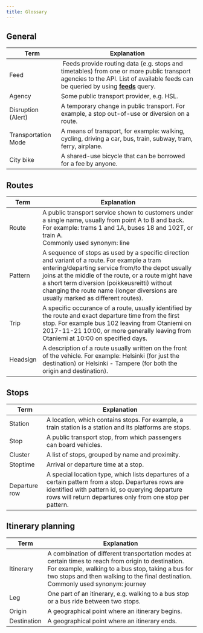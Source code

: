 ```yaml
---
title: Glossary
---
```


## <a name="general"/>General

| Term                   | Explanation                     |
|------------------------|---------------------------------|
| Feed                   | Feeds provide routing data (e.g. stops and timetables) from one or more public transport agencies to the API. List of available feeds can be queried by using **[feeds](https://api.digitransit.fi/graphiql/finland?query=%7B%0A%20%20feeds%20%7B%0A%20%20%20%20feedId%0A%20%20%20%20agencies%20%7B%0A%20%20%20%20%20%20name%0A%20%20%20%20%7D%0A%20%20%7D%0A%7D)** query. |
| Agency                 | Some public transport provider, e.g. HSL. |
| Disruption (Alert)     | A temporary change in public transport. For example, a stop out-of-use or diversion on a route. |
| Transportation Mode    | A means of transport, for example: walking, cycling, driving a car, bus, train, subway, tram, ferry, airplane. |
| City bike              | A shared-use bicycle that can be borrowed for a fee by anyone. |

## <a name="routes"/>Routes

| Term                   | Explanation                     |
|------------------------|---------------------------------|
| Route                  | A public transport service shown to customers under a single name, usually from point A to B and back. For example: trams 1 and 1A, buses 18 and 102T, or train A.<br/>Commonly used synonym: line |
| Pattern		 | A sequence of stops as used by a specific direction and variant of a route. For example a tram entering/departing service from/to the depot usually joins at the middle of the route, or a route might have a short term diversion (poikkeusreitti) without changing the route name (longer diversions are usually marked as different routes). |
| Trip                   | A specific occurance of a route, usually identified by the route and exact departure time from the first stop. For example bus 102 leaving from Otaniemi on 2017-11-21 10:00, or more generally leaving from Otaniemi at 10:00 on specified days. |
| Headsign               | A description of a route usually written on the front of the vehicle. For example: Helsinki (for just the destination) or Helsinki - Tampere (for both the origin and destination). |

## <a name="stops"/>Stops

| Term                   | Explanation                     |
|------------------------|---------------------------------|
| Station                | A location, which contains stops. For example, a train station is a station and its platforms are stops. | 
| Stop                   | A public transport stop, from which passengers can board vehicles. |
| Cluster                | A list of stops, grouped by name and proximity. |
| Stoptime               | Arrival or departure time at a stop. |
| Departure row          | A special location type, which lists departures of a certain pattern from a stop. Departures rows are identified with pattern id, so querying departure rows will return departures only from one stop per pattern. |

## <a name="itinerary-planning"/>Itinerary planning

| Term                   | Explanation                     |
|------------------------|---------------------------------|
| Itinerary              | A combination of different transportation modes at certain times to reach from origin to destination. For example, walking to a bus stop, taking a bus for two stops and then walking to the final destination.<br/>Commonly used synonym: journey |
| Leg                    | One part of an itinerary, e.g. walking to a bus stop or a bus ride between two stops. |
| Origin                 | A geographical point where an itinerary begins. |
| Destination            | A geographical point where an itinerary ends. |
